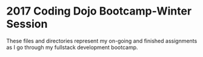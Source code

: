  # 2017 Coding Dojo Bootcamp-Winter Session 

These files and directories represent my on-going and finished assignments as I go through my fullstack development bootcamp.
